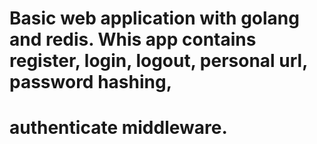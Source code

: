 # Basic web application with golang and redis. Whis app contains register, login, logout, personal url, password hashing, 
# authenticate middleware.
